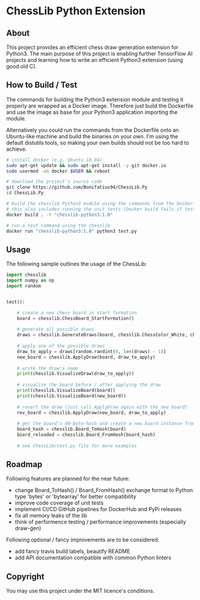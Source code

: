 # ChessLib Python Extension

## About
This project provides an efficient chess draw generation extension for Python3.
The main purpose of this project is enabling further TensorFlow AI projects and learning 
how to write an efficient Python3 extension (using good old C).

## How to Build / Test
The commands for building the Python3 extension module and testing it properly are 
wrapped as a Docker image. Therefore just build the Dockerfile and use the image
as base for your Python3 application importing the module. 

Alternatively you could run the commands from the Dockerfile onto an Ubuntu-like 
machine and build the binaries on your own. I'm using the default distutils tools,
so making your own builds should not be too hard to achieve.

```sh
# install docker (e.g. Ubuntu 18.04)
sudo apt-get update && sudo apt-get install -y git docker.io
sudo usermod -aG docker $USER && reboot

# download the project's source code
git clone https://github.com/Bonifatius94/ChessLib.Py
cd ChessLib.Py

# build the chesslib Python3 module using the commands from the Dockerfile
# this also includes running the unit tests (Docker build fails if tests don't pass)
docker build . -t "chesslib-python3:1.0"

# run a test command using the chesslib
docker run "chesslib-python3:1.0" python3 test.py
```

## Usage
The following sample outlines the usage of the ChessLib:
```py
import chesslib
import numpy as np
import random


test():

    # create a new chess board in start formation
    board = chesslib.ChessBoard_StartFormation()
    
    # generate all possible draws
    draws = chesslib.GenerateDraws(board, chesslib.ChessColor_White, chesslib.ChessDraw_Null, True)
    
    # apply one of the possible draws
    draw_to_apply = draws[random.randint(0, len(draws) - 1)]
    new_board = chesslib.ApplyDraw(board, draw_to_apply)
    
    # write the draw's name
    print(chesslib.VisualizeDraw(draw_to_apply))
    
    # visualize the board before / after applying the draw
    print(chesslib.VisualizeBoard(board))
    print(chesslib.VisualizeBoard(new_board))
    
    # revert the draw (just call ApplyDraw again with the new board)
    rev_board = chesslib.ApplyDraw(new_board, draw_to_apply)
    
    # get the board's 40-byte-hash and create a new board instance from the hash
    board_hash = chesslib.Board_ToHash(board)
    board_reloaded = chesslib.Board_FromHash(board_hash)
    
    # see ChessLib/test.py file for more examples
```

## Roadmap

Following features are planned for the near future:
- change Board_ToHash() / Board_FromHash() exchange format to Python type 'bytes' or 'bytearray' for better compatibility
- improve code coverage of unit tests
- implement CI/CD GitHub pipelines for DockerHub and PyPi releases
- fix all memory leaks of the lib
- think of performence testing / performance improvements (especially draw-gen)

Following optional / fancy improvements are to be considered:
- add fancy travis build labels, beautify README
- add API documentation compatible with common Python linters

## Copyright
You may use this project under the MIT licence's conditions.
